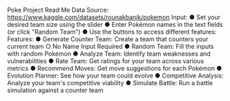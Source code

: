 Poke Project Read Me
Data Source: https://www.kaggle.com/datasets/rounakbanik/pokemon
Input:
  ● Set your desired team size using the slider
  ● Enter Pokémon names in the text fields (or click "Random Team")
  ● Use the buttons to access different features:
Features:
  ● Generate Counter Team: Create a team that counters your current team
    ○ No Name Input Required
  ● Random Team: Fill the inputs with random Pokémon
  ● Analyze Team: Identify team weaknesses and vulnerabilities
  ● Rate Team: Get ratings for your team across various metrics
  ● Recommend Moves: Get move suggestions for each Pokémon
  ● Evolution Planner: See how your team could evolve
  ● Competitive Analysis: Analyze your team's competitive viability
  ● Simulate Battle: Run a battle simulation against a counter team
